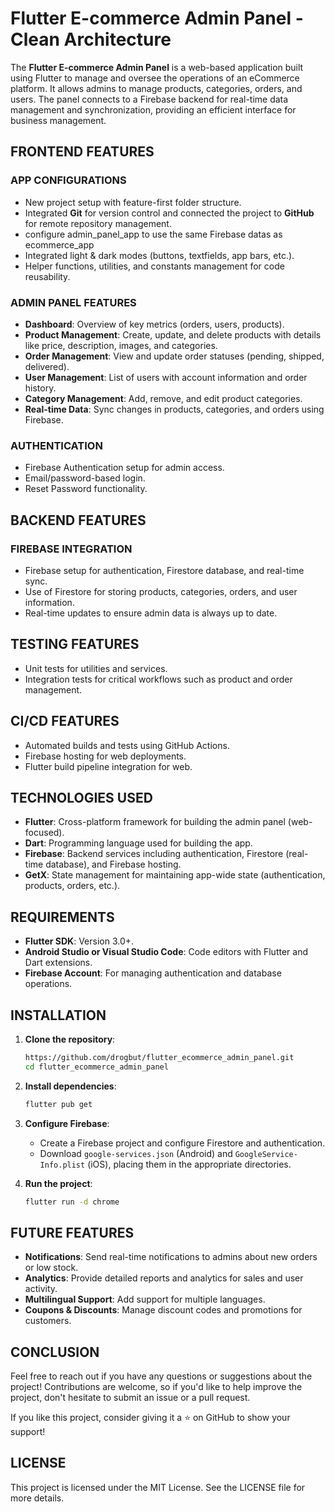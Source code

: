 # Flutter E-commerce Admin Panel - Clean Architecture

The **Flutter E-commerce Admin Panel** is a web-based application built using Flutter to manage and oversee the operations of an eCommerce platform. It allows admins to manage products, categories, orders, and users. The panel connects to a Firebase backend for real-time data management and synchronization, providing an efficient interface for business management.

## FRONTEND FEATURES
### APP CONFIGURATIONS
* New project setup with feature-first folder structure.
* Integrated **Git** for version control and connected the project to **GitHub** for remote repository management. 
* configure admin_panel_app to use the same Firebase datas as ecommerce_app
* Integrated light & dark modes (buttons, textfields, app bars, etc.).
* Helper functions, utilities, and constants management for code reusability.

### ADMIN PANEL FEATURES
* **Dashboard**: Overview of key metrics (orders, users, products).
* **Product Management**: Create, update, and delete products with details like price, description, images, and categories.
* **Order Management**: View and update order statuses (pending, shipped, delivered).
* **User Management**: List of users with account information and order history.
* **Category Management**: Add, remove, and edit product categories.
* **Real-time Data**: Sync changes in products, categories, and orders using Firebase.

### AUTHENTICATION
* Firebase Authentication setup for admin access.
* Email/password-based login.
* Reset Password functionality.

## BACKEND FEATURES
### FIREBASE INTEGRATION
* Firebase setup for authentication, Firestore database, and real-time sync.
* Use of Firestore for storing products, categories, orders, and user information.
* Real-time updates to ensure admin data is always up to date.

## TESTING FEATURES
* Unit tests for utilities and services.
* Integration tests for critical workflows such as product and order management.

## CI/CD FEATURES
* Automated builds and tests using GitHub Actions.
* Firebase hosting for web deployments.
* Flutter build pipeline integration for web.

## TECHNOLOGIES USED
* **Flutter**: Cross-platform framework for building the admin panel (web-focused).
* **Dart**: Programming language used for building the app.
* **Firebase**: Backend services including authentication, Firestore (real-time database), and Firebase hosting.
* **GetX**: State management for maintaining app-wide state (authentication, products, orders, etc.).

## REQUIREMENTS
* **Flutter SDK**: Version 3.0+.
* **Android Studio or Visual Studio Code**: Code editors with Flutter and Dart extensions.
* **Firebase Account**: For managing authentication and database operations.

## INSTALLATION

1. **Clone the repository**:
    ```bash
    https://github.com/drogbut/flutter_ecommerce_admin_panel.git
    cd flutter_ecommerce_admin_panel
    ```

2. **Install dependencies**:
    ```bash
    flutter pub get
    ```

3. **Configure Firebase**:
    * Create a Firebase project and configure Firestore and authentication.
    * Download `google-services.json` (Android) and `GoogleService-Info.plist` (iOS), placing them in the appropriate directories.

4. **Run the project**:
    ```bash
    flutter run -d chrome
    ```

## FUTURE FEATURES
* **Notifications**: Send real-time notifications to admins about new orders or low stock.
* **Analytics**: Provide detailed reports and analytics for sales and user activity.
* **Multilingual Support**: Add support for multiple languages.
* **Coupons & Discounts**: Manage discount codes and promotions for customers.

## CONCLUSION
Feel free to reach out if you have any questions or suggestions about the project! Contributions are welcome, so if you'd like to help improve the project, don't hesitate to submit an issue or a pull request.

If you like this project, consider giving it a ⭐ on GitHub to show your support!

## LICENSE
This project is licensed under the MIT License. See the LICENSE file for more details.

